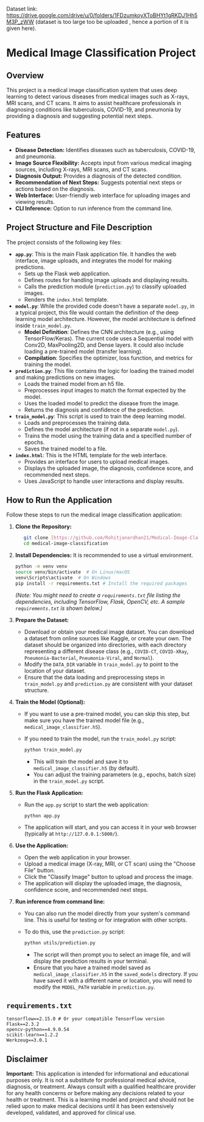 Dataset link: https://drive.google.com/drive/u/0/folders/1FDzumkoyXToBHYt1gRKDJ1Hh5M3P_zWW    (dataset is too large too be uploaded , hence a portion of it is given here).

# Medical Image Classification Project

## Overview

This project is a medical image classification system that uses deep learning to detect various diseases from medical images such as X-rays, MRI scans, and CT scans.  It aims to assist healthcare professionals in diagnosing conditions like tuberculosis, COVID-19, and pneumonia by providing a diagnosis and suggesting potential next steps.

## Features

* **Disease Detection:** Identifies diseases such as tuberculosis, COVID-19, and pneumonia.
* **Image Source Flexibility:** Accepts input from various medical imaging sources, including X-rays, MRI scans, and CT scans.
* **Diagnosis Output:** Provides a diagnosis of the detected condition.
* **Recommendation of Next Steps:** Suggests potential next steps or actions based on the diagnosis.
* **Web Interface:** User-friendly web interface for uploading images and viewing results.
* **CLI Inference:** Option to run inference from the command line.

## Project Structure and File Description

The project consists of the following key files:

* **`app.py`**: This is the main Flask application file. It handles the web interface, image uploads, and integrates the model for making predictions.
    * Sets up the Flask web application.
    * Defines routes for handling image uploads and displaying results.
    * Calls the prediction module (`prediction.py`) to classify uploaded images.
    * Renders the `index.html` template.
* **`model.py`**: While the provided code doesn't have a separate `model.py`, in a typical project, this file would contain the definition of the deep learning model architecture. However, the model architecture is defined inside `train_model.py`.
    * **Model Definition**: Defines the CNN architecture (e.g., using TensorFlow/Keras). The current code uses a Sequential model with Conv2D, MaxPooling2D, and Dense layers. It could also include loading a pre-trained model (transfer learning).
    * **Compilation**: Specifies the optimizer, loss function, and metrics for training the model.
* **`prediction.py`**: This file contains the logic for loading the trained model and making predictions on new images.
    * Loads the trained model from an h5 file.
    * Preprocesses input images to match the format expected by the model.
    * Uses the loaded model to predict the disease from the image.
    * Returns the diagnosis and confidence of the prediction.
* **`train_model.py`**: This script is used to train the deep learning model.
    * Loads and preprocesses the training data.
    * Defines the model architecture (if not in a separate `model.py`).
    * Trains the model using the training data and a specified number of epochs.
    * Saves the trained model to a file.
* **`index.html`**: This is the HTML template for the web interface.
    * Provides an interface for users to upload medical images.
    * Displays the uploaded image, the diagnosis, confidence score, and recommended next steps.
    * Uses JavaScript to handle user interactions and display results.

## How to Run the Application

Follow these steps to run the medical image classification application:

1.  **Clone the Repository:**

    ```bash
       git clone [https://github.com/Rohitjanardhan21/Medical-Image-Classification.git]
       cd medical-image-classification
    ```

2.  **Install Dependencies:** It is recommended to use a virtual environment.

    ```bash
    python -m venv venv
    source venv/bin/activate  # On Linux/macOS
    venv\Scripts\activate  # On Windows
    pip install -r requirements.txt # Install the required packages
    ```

    *(Note: You might need to create a `requirements.txt` file listing the dependencies, including TensorFlow, Flask, OpenCV, etc. A sample `requirements.txt` is shown below.)*

3.  **Prepare the Dataset:**

    * Download or obtain your medical image dataset. You can download a dataset from online sources like Kaggle, or create your own. The dataset should be organized into directories, with each directory representing a different disease class (e.g., `COVID-CT`, `COVID-XRay`, `Pneumonia-Bacterial`, `Pneumonia-Viral`, and `Normal`).
    * Modify the `DATA_DIR` variable in `train_model.py` to point to the location of your dataset.
    * Ensure that the data loading and preprocessing steps in `train_model.py` and `prediction.py` are consistent with your dataset structure.

4.  **Train the Model (Optional):**

    * If you want to use a pre-trained model, you can skip this step, but make sure you have the trained model file (e.g., `medical_image_classifier.h5`).
    * If you need to train the model, run the `train_model.py` script:

        ```bash
        python train_model.py
        ```

        * This will train the model and save it to `medical_image_classifier.h5` (by default).
        * You can adjust the training parameters (e.g., epochs, batch size) in the `train_model.py` script.

5.  **Run the Flask Application:**

    * Run the `app.py` script to start the web application:

        ```bash
        python app.py
        ```

    * The application will start, and you can access it in your web browser (typically at `http://127.0.0.1:5000/`).

6.  **Use the Application:**

    * Open the web application in your browser.
    * Upload a medical image (X-ray, MRI, or CT scan) using the "Choose File" button.
    * Click the "Classify Image" button to upload and process the image.
    * The application will display the uploaded image, the diagnosis, confidence score, and recommended next steps.

7.  **Run inference from command line:**

    * You can also run the model directly from your system's command line. This is useful for testing or for integration with other scripts.
    * To do this, use the `prediction.py` script:

        ```bash
        python utils/prediction.py
        ```

        * The script will then prompt you to select an image file, and will display the prediction results in your terminal.
        * Ensure that you have a trained model saved as `medical_image_classifier.h5` in the `saved_models` directory. If you have saved it with a different name or location, you will need to modify the `MODEL_PATH` variable in `prediction.py`.

##  `requirements.txt`

```text
tensorflow==2.15.0 # Or your compatible TensorFlow version
Flask==2.3.2
opencv-python==4.9.0.54
scikit-learn==1.2.2
Werkzeug==3.0.1
```
## Disclaimer

**Important:**
 This application is intended for informational and educational purposes only. It is not a substitute for professional medical advice, diagnosis, or treatment.  Always consult with a qualified healthcare provider for any health concerns or before making any decisions related to your health or treatment.  This is a learning model and project and should not be relied upon to make medical decisions until it has been extensively developed, validated, and approved for clinical use.

